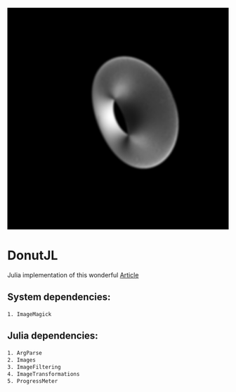 ![Donut](donut.png)

# DonutJL
Julia implementation of this wonderful [Article](https://www.a1k0n.net/2011/07/20/donut-math.html)

## System dependencies:
    1. ImageMagick
## Julia dependencies:
    1. ArgParse
    2. Images
    3. ImageFiltering
    4. ImageTransformations
    5. ProgressMeter
